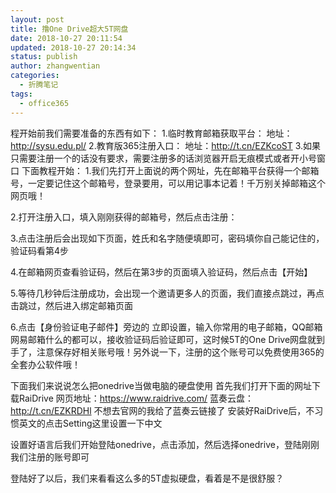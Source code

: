 ```yaml
---
layout: post
title: 撸One Drive超大5T网盘
date: 2018-10-27 20:11:54
updated: 2018-10-27 20:14:34
status: publish
author: zhangwentian
categories: 
  - 折腾笔记
tags: 
  - office365
---
```



程开始前我们需要准备的东西有如下：
1.临时教育邮箱获取平台：
地址：http://sysu.edu.pl/
2.教育版365注册入口：
地址：http://t.cn/EZKcoST
3.如果只需要注册一个的话没有要求，需要注册多的话浏览器开启无痕模式或者开小号窗口
下面教程开始：
1.我们先打开上面说的两个网址，先在邮箱平台获得一个邮箱号，一定要记住这个邮箱号，登录要用，可以用记事本记着！千万别关掉邮箱这个网页哦！
  
2.打开注册入口，填入刚刚获得的邮箱号，然后点击注册：
  
3.点击注册后会出现如下页面，姓氏和名字随便填即可，密码填你自己能记住的，验证码看第4步
  
4.在邮箱网页查看验证码，然后在第3步的页面填入验证码，然后点击【开始】
  
5.等待几秒钟后注册成功，会出现一个邀请更多人的页面，我们直接点跳过，再点击跳过，然后进入绑定邮箱页面
  
6.点击【身份验证电子邮件】旁边的 立即设置，输入你常用的电子邮箱，QQ邮箱网易邮箱什么的都可以，接收验证码后验证即可，这时候5T的One Drive网盘就到手了，注意保存好相关账号哦！另外说一下，注册的这个账号可以免费使用365的全套办公软件哦！

下面我们来说说怎么把onedrive当做电脑的硬盘使用
首先我们打开下面的网址下载RaiDrive
网页地址：https://www.raidrive.com/
蓝奏云盘：http://t.cn/EZKRDHl
不想去官网的我给了蓝奏云链接了
安装好RaiDrive后，不习惯英文的点击Setting这里设置一下中文
  
设置好语言后我们开始登陆onedrive，点击添加，然后选择onedrive，登陆刚刚我们注册的账号即可
  
登陆好了以后，我们来看看这么多的5T虚拟硬盘，看着是不是很舒服？